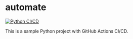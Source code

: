 # automate
[![Python CI/CD](https://github.com/ap02beckman/automate/actions/workflows/ci.yml/badge.svg)](https://github.com/ap02beckman/automate/actions/workflows/ci.yml)

This is a sample Python project with GitHub Actions CI/CD.